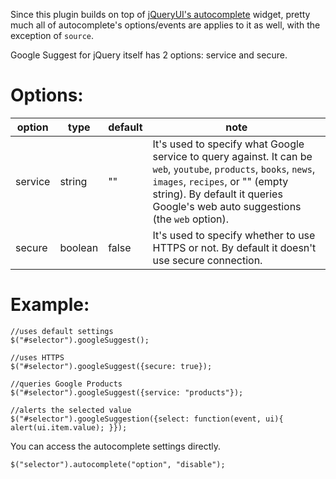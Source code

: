 Since this plugin builds on top of [jQueryUI's autocomplete](http://jqueryui.com/demos/autocomplete/) widget,
pretty much all of autocomplete's options/events are applies to it as well,
with the exception of `source`.

Google Suggest for jQuery itself has 2 options: service and secure.

Options:
========

| option  | type    | default | note
|---------|---------|---------|-----
| service | string  | ""      | It's used to specify what Google service to query against. It can be `web`, `youtube`, `products`, `books`, `news`, `images`, `recipes`, or "" (empty string). By default it queries Google's web auto suggestions (the `web` option).
| secure  | boolean | false   | It's used to specify whether to use HTTPS or not. By default it doesn't use secure connection.

Example: 
========

    //uses default settings
    $("#selector").googleSuggest(); 

    //uses HTTPS
    $("#selector").googleSuggest({secure: true});

    //queries Google Products
    $("#selector").googleSuggest({service: "products"});

    //alerts the selected value
    $("#selector").googleSuggestion({select: function(event, ui){ alert(ui.item.value); }});

You can access the autocomplete settings directly.

    $("selector").autocomplete("option", "disable");
